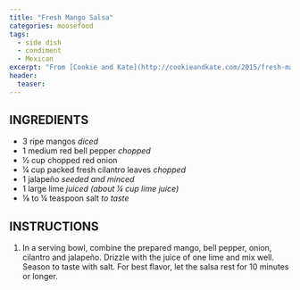 ```yaml
---
title: "Fresh Mango Salsa"
categories: moosefood
tags: 
  - side dish
  - condiment
  - Mexican
excerpt: "From [Cookie and Kate](http://cookieandkate.com/2015/fresh-mango-salsa-recipe/)"
header:
  teaser:
---
```


## INGREDIENTS
* 3 ripe mangos *diced*
* 1 medium red bell pepper *chopped*
* ½ cup chopped red onion
* ¼ cup packed fresh cilantro leaves *chopped*
* 1 jalapeño *seeded and minced*
* 1 large lime *juiced (about ¼ cup lime juice)*
* ⅛ to ¼ teaspoon salt *to taste*


## INSTRUCTIONS
1. In a serving bowl, combine the prepared mango, bell pepper, onion, cilantro and jalapeño. Drizzle with the juice of one lime and mix well. Season to taste with salt. For best flavor, let the salsa rest for 10 minutes or longer.
